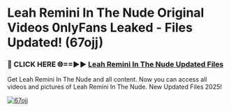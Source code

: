 # Leah Remini In The Nude Original Videos 0nlyFans Leaked - Files Updated! (67ojj)

<h3>🔴 CLICK HERE 🌐==►► <a href="https://tinyurl.com/2m67pmp6" rel="nofollow">Leah Remini In The Nude Updated Files</a></h3>

Get Leah Remini In The Nude and all content. Now you can access all videos and pictures of Leah Remini In The Nude. New Updated Files 2025!

[![67ojj](https://i.imgur.com/H4QAA4z.gif)](https://tinyurl.com/2m67pmp6)